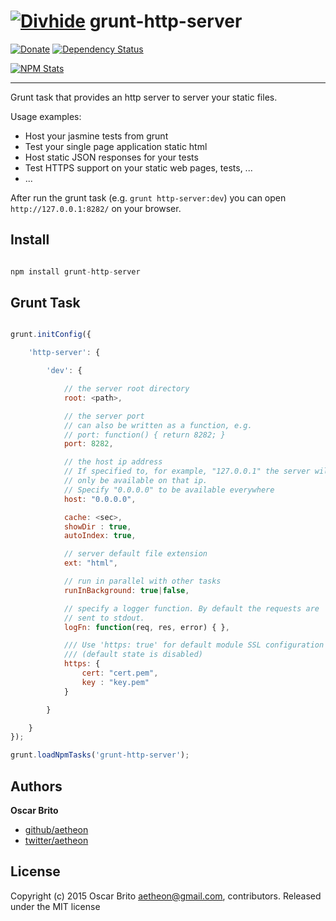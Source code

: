 # [![Divhide](http://blog.divhide.com/assets/images/divhide_128px.png)](http://divhide.com/) grunt-http-server

[![Donate](https://www.paypalobjects.com/en_US/i/btn/btn_donate_LG.gif)](https://www.paypal.com/cgi-bin/webscr?cmd=_donations&business=NYVPSL7GBYD6A&lc=US&item_name=Oscar%20Brito&currency_code=EUR&bn=PP%2dDonationsBF%3abtn_donateCC_LG%2egif%3aNonHosted)
[![Dependency Status](https://gemnasium.com/divhide/grunt-http-server.svg)](https://gemnasium.com/divhide/grunt-http-server)

[![NPM Stats](https://nodei.co/npm/grunt-http-server.png?downloads=true&downloadRank=true&stars=true)](https://www.npmjs.com/package/grunt-http-server)

---

Grunt task that provides an http server to server your static files.

Usage examples:

* Host your jasmine tests from grunt
* Test your single page application static html
* Host static JSON responses for your tests
* Test HTTPS support on your static web pages, tests, ...
* ...

After run the grunt task (e.g. ```grunt http-server:dev```) you can open
```http://127.0.0.1:8282/``` on your browser.

## Install

```js

npm install grunt-http-server

```

## Grunt Task

```js

grunt.initConfig({

    'http-server': {

        'dev': {

            // the server root directory
            root: <path>,

            // the server port
            // can also be written as a function, e.g.
            // port: function() { return 8282; }
            port: 8282,

            // the host ip address
            // If specified to, for example, "127.0.0.1" the server will
            // only be available on that ip.
            // Specify "0.0.0.0" to be available everywhere
            host: "0.0.0.0",

            cache: <sec>,
            showDir : true,
            autoIndex: true,

            // server default file extension
            ext: "html",

            // run in parallel with other tasks
            runInBackground: true|false,

            // specify a logger function. By default the requests are
            // sent to stdout.
            logFn: function(req, res, error) { },

            /// Use 'https: true' for default module SSL configuration
            /// (default state is disabled)
            https: {
                cert: "cert.pem",
                key : "key.pem"
            }

        }

    }
});

grunt.loadNpmTasks('grunt-http-server');


```

## Authors

**Oscar Brito**

+ [github/aetheon](https://github.com/aetheon)
+ [twitter/aetheon](http://twitter.com/aetheon)


## License
Copyright (c) 2015 Oscar Brito <aetheon@gmail.com>, contributors.
Released under the MIT license

